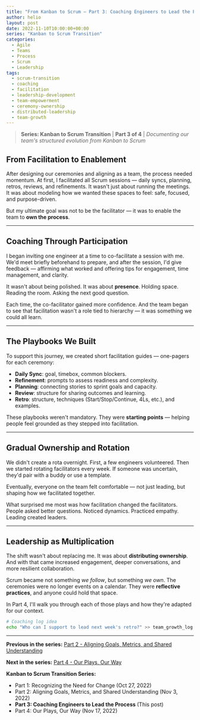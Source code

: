 ```yaml
---
title: "From Kanban to Scrum – Part 3: Coaching Engineers to Lead the Process"
author: helio
layout: post
date: 2022-11-10T10:00:00+00:00
series: "Kanban to Scrum Transition"
categories:
  - Agile
  - Teams
  - Process
  - Scrum
  - Leadership
tags:
  - scrum-transition
  - coaching
  - facilitation
  - leadership-development
  - team-empowerment
  - ceremony-ownership
  - distributed-leadership
  - team-growth
---
```


> **Series: Kanban to Scrum Transition** | **Part 3 of 4** | _Documenting our team's structured evolution from Kanban to Scrum_

## From Facilitation to Enablement

After designing our ceremonies and aligning as a team, the process needed momentum. At first, I facilitated all Scrum sessions — daily syncs, planning, retros, reviews, and refinements. It wasn't just about running the meetings. It was about modeling how we wanted these spaces to feel: safe, focused, and purpose-driven.

But my ultimate goal was not to be the facilitator — it was to enable the team to **own the process**.

---

## Coaching Through Participation

I began inviting one engineer at a time to co-facilitate a session with me. We'd meet briefly beforehand to prepare, and after the session, I'd give feedback — affirming what worked and offering tips for engagement, time management, and clarity.

It wasn't about being polished. It was about **presence**. Holding space. Reading the room. Asking the next good question.

Each time, the co-facilitator gained more confidence. And the team began to see that facilitation wasn't a role tied to hierarchy — it was something we could all learn.

---

## The Playbooks We Built

To support this journey, we created short facilitation guides — one-pagers for each ceremony:

- **Daily Sync**: goal, timebox, common blockers.
- **Refinement**: prompts to assess readiness and complexity.
- **Planning**: connecting stories to sprint goals and capacity.
- **Review**: structure for sharing outcomes and learning.
- **Retro**: structure, techniques (Start/Stop/Continue, 4Ls, etc.), and examples.

These playbooks weren't mandatory. They were **starting points** — helping people feel grounded as they stepped into facilitation.

---

## Gradual Ownership and Rotation

We didn't create a rota overnight. First, a few engineers volunteered. Then we started rotating facilitators every week. If someone was uncertain, they'd pair with a buddy or use a template.

Eventually, everyone on the team felt comfortable — not just leading, but shaping how we facilitated together.

What surprised me most was how facilitation changed the facilitators. People asked better questions. Noticed dynamics. Practiced empathy. Leading created leaders.

---

## Leadership as Multiplication

The shift wasn't about replacing me. It was about **distributing ownership**. And with that came increased engagement, deeper conversations, and more resilient collaboration.

Scrum became not something _we follow_, but something _we own_. The ceremonies were no longer events on a calendar. They were **reflective practices**, and anyone could hold that space.

In Part 4, I'll walk you through each of those plays and how they're adapted for our context.

```bash
# Coaching log idea
echo "Who can I support to lead next week's retro?" >> team_growth_log.txt
```

---

**Previous in the series:** [Part 2 - Aligning Goals, Metrics, and Shared Understanding](/posts/2022-11-03-scrum-transition-part2/)

**Next in the series:** [Part 4 - Our Plays, Our Way](/posts/2022-11-17-scrum-transition-part4/)

**Kanban to Scrum Transition Series:**

- Part 1: Recognizing the Need for Change (Oct 27, 2022)
- Part 2: Aligning Goals, Metrics, and Shared Understanding (Nov 3, 2022)
- **Part 3: Coaching Engineers to Lead the Process** (This post)
- Part 4: Our Plays, Our Way (Nov 17, 2022)
